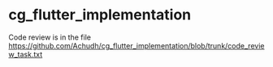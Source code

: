 # cg_flutter_implementation

Code review is in the file <https://github.com/Achudh/cg_flutter_implementation/blob/trunk/code_review_task.txt>
